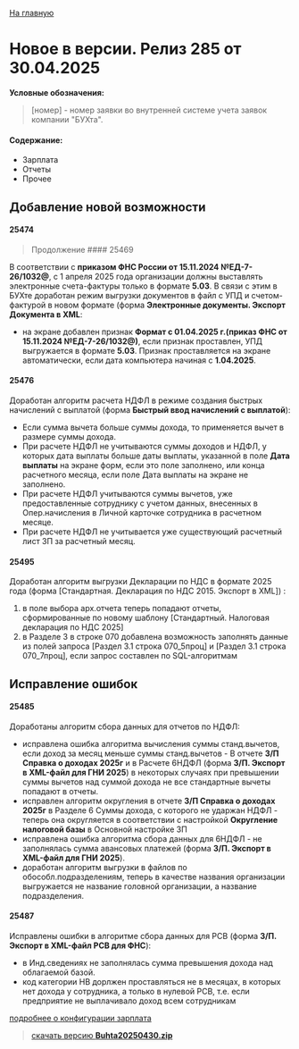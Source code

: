 ﻿[На главную](../../index.md)

# Новое  в версии. Релиз 285 от 30.04.2025

**Условные обозначения:**
 >[номер] - номер заявки во внутренней системе учета заявок компании "БУХта".

#### Содержание: 

- Зарплата
- Отчеты
- Прочее

## Добавление новой возможности

#### 25474
>Продолжение #### 25469

В соответствии с __приказом ФНС России от 15.11.2024 №ЕД-7-26/1032@__, с 1 апреля 2025 года организации должны выставлять электронные счета-фактуры только в формате __5.03__.
В связи с этим в БУХте доработан режим выгрузки документов в файл с УПД и счетом-фактурой в новом формате (форма __Электронные документы. Экспорт Документа в XML__: 
- на экране добавлен признак __Формат с 01.04.2025 г.(приказ ФНС от 15.11.2024 №ЕД-7-26/1032@)__, если признак проставлен, УПД выгружается в формате __5.03__. Признак проставляется на экране автоматически, если дата компьютера начиная с __1.04.2025__.

#### 25476
Доработан алгоритм расчета НДФЛ в режиме создания быстрых начислений с выплатой (форма __Быстрый ввод начислений с выплатой__):
- Если сумма вычета больше суммы дохода, то применяется вычет в размере суммы дохода. 
- При расчете НДФЛ не учитываются суммы доходов и НДФЛ, у которых дата выплаты больше даты выплаты, указанной в поле __Дата выплаты__ на экране форм, если это поле заполнено, или конца расчетного месяца, если поле Дата выплаты на экране не заполнено.
- При расчете НДФЛ учитываются суммы вычетов, уже предоставленные сотруднику с учетом данных, внесенных в Опер.начисления в Личной карточке сотрудника в расчетном месяце.
- При расчете НДФЛ не учитывается уже существующий расчетный лист ЗП за расчетный месяц.

#### 25495
Доработан алгоритм выгрузки Декларации по НДС в формате 2025 года (форма [Стандартная. Декларация по НДС 2015. Экспорт в XML]) :
1. в поле выбора арх.отчета теперь попадают отчеты, сформированные по новому шаблону [Стандартный. Налоговая декларация по НДС 2025]
2. в Разделе 3 в строке 070 добавлена возможность заполнять данные из полей запроса [Раздел 3.1 строка 070_5проц] и  [Раздел 3.1 строка 070_7проц], если запрос составлен по SQL-алгоритмам

## Исправление ошибок

#### 25485
Доработаны алгоритм сбора данных для отчетов по НДФЛ: 
- исправлена ошибка алгоритма вычисления суммы станд.вычетов, если доход за месяц меньше суммы станд.вычетов - В отчете __З/П Справка о доходах 2025г__ и в Расчете 6НДФЛ (форма __З/П. Экспорт в XML-файл для ГНИ 2025__) в некоторых случаях при превышении суммы вычетов над суммой дохода не все стандартные вычеты попадают в отчеты.
- исправлен алгоритм округления в отчете __З/П Справка о доходах 2025г__ в Разделе 6 Суммы дохода, с которого не ударжан НДФЛ - теперь она округляется в соответствии с настройкой __Округление налоговой базы__ в Основной настройке ЗП
- исправлена ошибка алгоритма сбора данных для 6НДФЛ - не заполнялась сумма авансовых платежей (форма __З/П. Экспорт в XML-файл для ГНИ 2025__). 
- доработан алгоритм выгрузки в файлов по обособл.подразделениям, теперь в качестве названия организации выгружается не название головной организации, а название подразделения.

#### 25487
Исправлены ошибки в алгоритме сбора данных для РСВ (форма __З/П. Экспорт в XML-файл РСВ для ФНС__):
- в Инд.сведениях не заполнялась сумма превышения дохода над облагаемой базой.
- код категории НВ дорлжен проставляться не в месяцах, в которых нет дохода у сотрудника, а только в нулевой РСВ, т.е. если предприятие не выплачивало доход всем сотрудникам 


[подробнее о конфигурации зарплата](Стандартная_Зарплата.htm)

>[скачать версию **Buhta20250430.zip**](Buhta20250430.zip)

